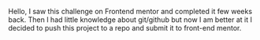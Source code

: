 Hello, I saw this challenge on Frontend mentor and completed it few weeks back. Then I had little knowledge about git/github but now I am better at it I decided to push this project to a repo and submit it to front-end mentor.